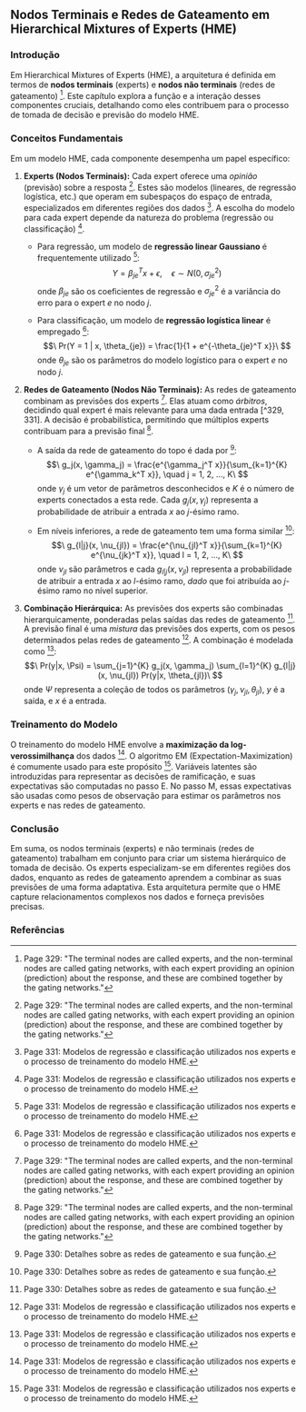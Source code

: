 ## Nodos Terminais e Redes de Gateamento em Hierarchical Mixtures of Experts (HME)

### Introdução
Em Hierarchical Mixtures of Experts (HME), a arquitetura é definida em termos de **nodos terminais** (experts) e **nodos não terminais** (redes de gateamento) [^329]. Este capítulo explora a função e a interação desses componentes cruciais, detalhando como eles contribuem para o processo de tomada de decisão e previsão do modelo HME.

### Conceitos Fundamentais
Em um modelo HME, cada componente desempenha um papel específico:

1.  **Experts (Nodos Terminais):** Cada expert oferece uma *opinião* (previsão) sobre a resposta [^329]. Estes são modelos (lineares, de regressão logística, etc.) que operam em subespaços do espaço de entrada, especializados em diferentes regiões dos dados [^331]. A escolha do modelo para cada expert depende da natureza do problema (regressão ou classificação) [^331].

    *   Para regressão, um modelo de **regressão linear Gaussiano** é frequentemente utilizado [^331]:
        $$\
        Y = \beta_{je}^T x + \epsilon, \quad \epsilon \sim N(0, \sigma_{je}^2)\
        $$
        onde $\beta_{je}$ são os coeficientes de regressão e $\sigma_{je}^2$ é a variância do erro para o expert *e* no nodo *j*.

    *   Para classificação, um modelo de **regressão logística linear** é empregado [^331]:
        $$\
        Pr(Y = 1 | x, \theta_{je}) = \frac{1}{1 + e^{-\theta_{je}^T x}}\
        $$
        onde $\theta_{je}$ são os parâmetros do modelo logístico para o expert *e* no nodo *j*.

2.  **Redes de Gateamento (Nodos Não Terminais):** As redes de gateamento combinam as previsões dos experts [^329]. Elas atuam como *árbitros*, decidindo qual expert é mais relevante para uma dada entrada [^329, 331]. A decisão é probabilística, permitindo que múltiplos experts contribuam para a previsão final [^329].

    *   A saída da rede de gateamento do topo é dada por [^330]:
        $$\
        g_j(x, \gamma_j) = \frac{e^{\gamma_j^T x}}{\sum_{k=1}^{K} e^{\gamma_k^T x}}, \quad j = 1, 2, ..., K\
        $$
        onde $\gamma_j$ é um vetor de parâmetros desconhecidos e $K$ é o número de experts conectados a esta rede. Cada $g_j(x, \gamma_j)$ representa a probabilidade de atribuir a entrada $x$ ao *j*-ésimo ramo.

    *   Em níveis inferiores, a rede de gateamento tem uma forma similar [^330]:
        $$\
        g_{l|j}(x, \nu_{jl}) = \frac{e^{\nu_{jl}^T x}}{\sum_{k=1}^{K} e^{\nu_{jk}^T x}}, \quad l = 1, 2, ..., K\
        $$
        onde $\nu_{jl}$ são parâmetros e cada $g_{l|j}(x, \nu_{jl})$ representa a probabilidade de atribuir a entrada $x$ ao *l*-ésimo ramo, *dado* que foi atribuída ao *j*-ésimo ramo no nível superior.

3.  **Combinação Hierárquica:** As previsões dos experts são combinadas hierarquicamente, ponderadas pelas saídas das redes de gateamento [^330]. A previsão final é uma *mistura* das previsões dos experts, com os pesos determinados pelas redes de gateamento [^331]. A combinação é modelada como [^331]:
    $$\
    Pr(y|x, \Psi) = \sum_{j=1}^{K} g_j(x, \gamma_j) \sum_{l=1}^{K} g_{l|j}(x, \nu_{jl}) Pr(y|x, \theta_{jl})\
    $$
    onde $\Psi$ representa a coleção de todos os parâmetros ($\gamma_j, \nu_{jl}, \theta_{jl}$), $y$ é a saída, e $x$ é a entrada.

### Treinamento do Modelo
O treinamento do modelo HME envolve a **maximização da log-verossimilhança** dos dados [^331]. O algoritmo EM (Expectation-Maximization) é comumente usado para este propósito [^331]. Variáveis latentes são introduzidas para representar as decisões de ramificação, e suas expectativas são computadas no passo E. No passo M, essas expectativas são usadas como pesos de observação para estimar os parâmetros nos experts e nas redes de gateamento.

### Conclusão
Em suma, os nodos terminais (experts) e não terminais (redes de gateamento) trabalham em conjunto para criar um sistema hierárquico de tomada de decisão. Os experts especializam-se em diferentes regiões dos dados, enquanto as redes de gateamento aprendem a combinar as suas previsões de uma forma adaptativa. Esta arquitetura permite que o HME capture relacionamentos complexos nos dados e forneça previsões precisas.

### Referências
[^329]: Page 329: "The terminal nodes are called experts, and the non-terminal nodes are called gating networks, with each expert providing an opinion (prediction) about the response, and these are combined together by the gating networks."
[^330]: Page 330: Detalhes sobre as redes de gateamento e sua função.
[^331]: Page 331: Modelos de regressão e classificação utilizados nos experts e o processo de treinamento do modelo HME.
<!-- END -->